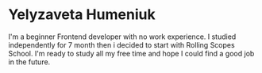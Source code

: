 # Yelyzaveta Humeniuk

I'm a beginner Frontend developer with no work experience. I studied independently for 7 month then i decided to start with Rolling Scopes School. I'm ready to study all my free time and hope I could find a good job in the future.
